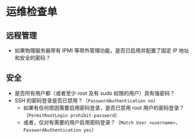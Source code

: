 # 运维检查单

## 远程管理

- 如果物理服务器带有 IPMI 等带外管理功能，是否已启用并配置了固定 IP 地址和安全的密码？

## 安全

- 是否所有用户都（或者至少 root 及有 sudo 权限的用户）具有强密码？
- SSH 的密码登录是否已禁用？（`PasswordAuthentication no`）
    - 如果有任何原因需要启用密码登录，是否已禁用 root 用户的密码登录？（`PermitRootLogin prohibit-password`）
    - 或者，仅对有需要的用户启用密码登录？（`Match User <username>`、`PasswordAuthentication yes`）
